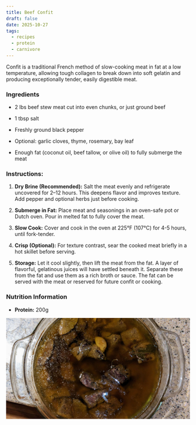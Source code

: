 ```yaml
---
title: Beef Confit
draft: false
date: 2025-10-27
tags:
  - recipes
  - protein
  - carnivore
---
```


Confit is a traditional French method of slow-cooking meat in fat at a low temperature, allowing tough collagen to break down into soft gelatin and producing exceptionally tender, easily digestible meat.

### Ingredients

- 2 lbs beef stew meat cut into even chunks, or just ground beef
    
- 1 tbsp salt
    
- Freshly ground black pepper
    
- Optional: garlic cloves, thyme, rosemary, bay leaf
    
- Enough fat (coconut oil, beef tallow, or olive oil) to fully submerge the meat 
    

### Instructions:

1. **Dry Brine (Recommended):**  Salt the meat evenly and refrigerate uncovered for 2–12 hours. This deepens flavor and improves texture. Add pepper and optional herbs just before cooking.
    
2. **Submerge in Fat:** Place meat and seasonings in an oven-safe pot or Dutch oven. Pour in melted fat to fully cover the meat.
    
3. **Slow Cook:** Cover and cook in the oven at 225°F (107°C) for 4-5 hours, until fork-tender.
    
4. **Crisp (Optional):** For texture contrast, sear the cooked meat briefly in a hot skillet before serving.
    
5. **Storage:** Let it cool slightly, then lift the meat from the fat. A layer of flavorful, gelatinous juices will have settled beneath it. Separate these from the fat and use them as a rich broth or sauce. The fat can be served with the meat or reserved for future confit or cooking.

### Nutrition Information

- **Protein:** 200g


![Alt text](beef-confit.jpg)
